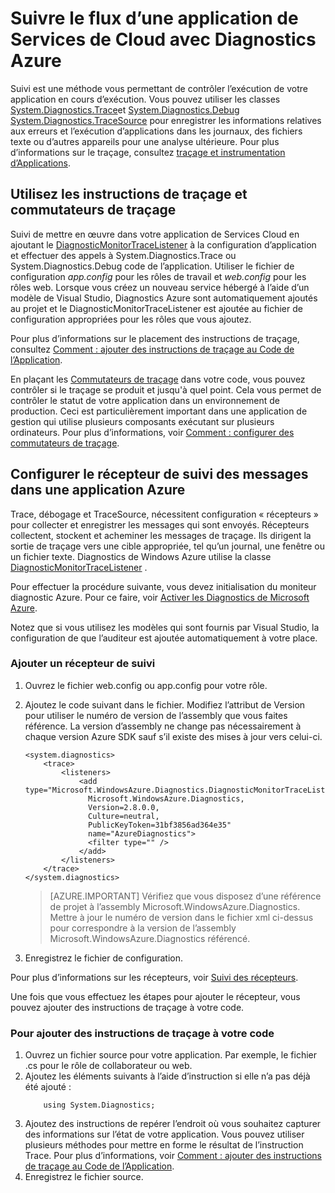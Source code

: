 <properties
    pageTitle="Suivre le flux dans une Application de Services de Cloud avec Azure Diagnostics | Microsoft Azure"
    description="Ajouter le suivi des messages à l’application Azure pour aider au débogage, mesurer les performances, surveillance, l’analyse du trafic et plus."
    services="cloud-services"
    documentationCenter=".net"
    authors="rboucher"
    manager="jwhit"
    editor=""/>

<tags
    ms.service="cloud-services"
    ms.workload="na"
    ms.tgt_pltfrm="na"
    ms.devlang="dotnet"
    ms.topic="article"
    ms.date="02/20/2016"
    ms.author="robb"/>



# <a name="trace-the-flow-of-a-cloud-services-application-with-azure-diagnostics"></a>Suivre le flux d’une application de Services de Cloud avec Diagnostics Azure

Suivi est une méthode vous permettant de contrôler l’exécution de votre application en cours d’exécution. Vous pouvez utiliser les classes [System.Diagnostics.Trace](https://msdn.microsoft.com/library/system.diagnostics.trace.aspx)et [System.Diagnostics.Debug](https://msdn.microsoft.com/library/system.diagnostics.debug.aspx) [System.Diagnostics.TraceSource](https://msdn.microsoft.com/library/system.diagnostics.tracesource.aspx) pour enregistrer les informations relatives aux erreurs et l’exécution d’applications dans les journaux, des fichiers texte ou d’autres appareils pour une analyse ultérieure. Pour plus d’informations sur le traçage, consultez [traçage et instrumentation d’Applications](https://msdn.microsoft.com/library/zs6s4h68.aspx).


## <a name="use-trace-statements-and-trace-switches"></a>Utilisez les instructions de traçage et commutateurs de traçage

Suivi de mettre en œuvre dans votre application de Services Cloud en ajoutant le [DiagnosticMonitorTraceListener](https://msdn.microsoft.com/library/azure/microsoft.windowsazure.diagnostics.diagnosticmonitortracelistener.aspx) à la configuration d’application et effectuer des appels à System.Diagnostics.Trace ou System.Diagnostics.Debug code de l’application. Utiliser le fichier de configuration *app.config* pour les rôles de travail et *web.config* pour les rôles web. Lorsque vous créez un nouveau service hébergé à l’aide d’un modèle de Visual Studio, Diagnostics Azure sont automatiquement ajoutés au projet et le DiagnosticMonitorTraceListener est ajoutée au fichier de configuration appropriées pour les rôles que vous ajoutez.

Pour plus d’informations sur le placement des instructions de traçage, consultez [Comment : ajouter des instructions de traçage au Code de l’Application](https://msdn.microsoft.com/library/zd83saa2.aspx).

En plaçant les [Commutateurs de traçage](https://msdn.microsoft.com/library/3at424ac.aspx) dans votre code, vous pouvez contrôler si le traçage se produit et jusqu'à quel point. Cela vous permet de contrôler le statut de votre application dans un environnement de production. Ceci est particulièrement important dans une application de gestion qui utilise plusieurs composants exécutant sur plusieurs ordinateurs. Pour plus d’informations, voir [Comment : configurer des commutateurs de traçage](https://msdn.microsoft.com/library/t06xyy08.aspx).

## <a name="configure-the-trace-listener-in-an-azure-application"></a>Configurer le récepteur de suivi des messages dans une application Azure

Trace, débogage et TraceSource, nécessitent configuration « récepteurs » pour collecter et enregistrer les messages qui sont envoyés. Récepteurs collectent, stockent et acheminer les messages de traçage. Ils dirigent la sortie de traçage vers une cible appropriée, tel qu’un journal, une fenêtre ou un fichier texte. Diagnostics de Windows Azure utilise la classe [DiagnosticMonitorTraceListener](https://msdn.microsoft.com/library/azure/microsoft.windowsazure.diagnostics.diagnosticmonitortracelistener.aspx) .

Pour effectuer la procédure suivante, vous devez initialisation du moniteur diagnostic Azure. Pour ce faire, voir [Activer les Diagnostics de Microsoft Azure](cloud-services-dotnet-diagnostics.md).

Notez que si vous utilisez les modèles qui sont fournis par Visual Studio, la configuration de que l’auditeur est ajoutée automatiquement à votre place.


### <a name="add-a-trace-listener"></a>Ajouter un récepteur de suivi

1. Ouvrez le fichier web.config ou app.config pour votre rôle.
2. Ajoutez le code suivant dans le fichier. Modifiez l’attribut de Version pour utiliser le numéro de version de l’assembly que vous faites référence. La version d’assembly ne change pas nécessairement à chaque version Azure SDK sauf s’il existe des mises à jour vers celui-ci.

    ```
    <system.diagnostics>
        <trace>
            <listeners>
                <add type="Microsoft.WindowsAzure.Diagnostics.DiagnosticMonitorTraceListener,
                  Microsoft.WindowsAzure.Diagnostics,
                  Version=2.8.0.0,
                  Culture=neutral,
                  PublicKeyToken=31bf3856ad364e35"
                  name="AzureDiagnostics">
                  <filter type="" />
                </add>
            </listeners>
        </trace>
    </system.diagnostics>
    ```
    >[AZURE.IMPORTANT] Vérifiez que vous disposez d’une référence de projet à l’assembly Microsoft.WindowsAzure.Diagnostics. Mettre à jour le numéro de version dans le fichier xml ci-dessus pour correspondre à la version de l’assembly Microsoft.WindowsAzure.Diagnostics référencé.

3. Enregistrez le fichier de configuration.

Pour plus d’informations sur les récepteurs, voir [Suivi des récepteurs](https://msdn.microsoft.com/library/4y5y10s7.aspx).

Une fois que vous effectuez les étapes pour ajouter le récepteur, vous pouvez ajouter des instructions de traçage à votre code.


### <a name="to-add-trace-statement-to-your-code"></a>Pour ajouter des instructions de traçage à votre code

1. Ouvrez un fichier source pour votre application. Par exemple, le <RoleName>fichier .cs pour le rôle de collaborateur ou web.
2. Ajoutez les éléments suivants à l’aide d’instruction si elle n’a pas déjà été ajouté :
    ```
        using System.Diagnostics;
    ```
3. Ajoutez des instructions de repérer l’endroit où vous souhaitez capturer des informations sur l’état de votre application. Vous pouvez utiliser plusieurs méthodes pour mettre en forme le résultat de l’instruction Trace. Pour plus d’informations, voir [Comment : ajouter des instructions de traçage au Code de l’Application](https://msdn.microsoft.com/library/zd83saa2.aspx).
4. Enregistrez le fichier source.

